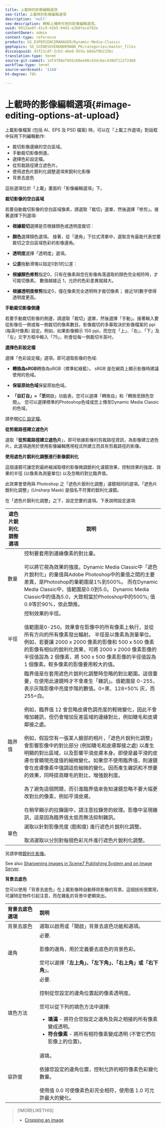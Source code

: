```yaml
---
title: 上載時的影像編輯選項
seo-title: 上載時的影像編輯選項
description: 'null'
seo-description: 瞭解上傳時可用的影像編輯選項。
uuid: 0912ae6f-41c9-41b5-94d1-e266face782e
contentOwner: admin
content-type: reference
products: SG_EXPERIENCEMANAGER/Dynamic-Media-Classic
geptopics: SG_SCENESEVENONDEMAND_PK/categories/master_files
discoiquuid: d3f21cdf-2cb3-46e8-955a-b8daf0b233bc
translation-type: tm+mt
source-git-commit: 1df4f88ef856160ee06c43dc6ec430df122f2408
workflow-type: tm+mt
source-wordcount: '1144'
ht-degree: 78%

---
```



# 上載時的影像編輯選項{#image-editing-options-at-upload}

上載影像檔案 (包括 AI、EPS 及 PSD 檔案) 時，可以在「上載工作選項」對話框中採用下列編輯動作:

* 裁切影像邊緣的空白區域。
* 手動裁切影像側邊。
* 選擇色彩設定檔。
* 從剪裁路徑建立遮色片。
* 使用遮色片銳利化調整選項來銳利化影像
* 背景去底色

這些選項位於「上載」畫面的「影像編輯選項」下。

**裁切影像的空白區域**

若要自動裁切影像的空白區域像素，請選取「裁切」選單，然後選擇「修剪」。接著選擇下列選項:

* **根據裁切**&#x200B;選擇是否根據顏色或透明度裁切：

* **顏色**&#x200B;選擇顏色選項。 接著，從「邊角」下拉式清單中，選取含有最能代表您要裁切之空白區域色彩的影像邊角。

* **透明度**&#x200B;選擇「透明度」選項。

* **公差**&#x200B;拖動滑塊以指定0到1的公差：

* **根據顏色修剪**&#x200B;指定0，只有在像素與您在影像角落選取的顏色完全相符時，才可裁切像素。 數值越接近 1，允許的色彩差異就越大。

* **根據透明度修剪**&#x200B;指定0，僅在像素完全透明時才裁切像素； 接近1的數字使得透明度更高。

**手動裁切影像側邊**

若要手動裁切影像的側邊，請選取「裁切」選單，然後選擇「手動」。接著輸入要從影像任一側或每一側裁切的像素數目。影像裁切的多寡取決於影像檔案的 ppi (每英吋像素) 設定。例如，如果影像顯示 150 ppi，而您在「上」、「右」、「下」及「左」文字方框中輸入「75」，則會從每一側裁切半英吋。

**選擇色彩設定檔**

選擇「色彩設定檔」選項，即可選取影像的色域:

* **轉換為sRGB**&#x200B;轉換為sRGB（標準紅綠藍）。 sRGB 是在網頁上顯示影像時建議使用的色域。

* **保留原始色域**&#x200B;保留原始色域。

* **「自訂自」>「至**&#x200B;開啟」功能表，您可以選擇「轉換自」和「轉換至顏色空間」。 您可以選擇標準的Photoshop色域或您上傳至Dynamic Media Classic的色域。

請參閱[ICC 設定檔](icc-profiles.md#icc_profiles)。

**從剪裁路徑建立遮色片**

選取「**從剪裁路徑建立遮色片**」，即可依據影像的剪裁路徑資訊，為影像建立遮色片。此選項適用於使用影像編輯應用程式所建立而具有剪裁路徑的影像。

**使用遮色片銳利化調整進行影像銳利化**

這個濾鏡可讓您對最終縮減取樣的影像微調銳利化濾鏡效果，控制效果的強度、效果的半徑 (以像素為測量單位) 以及忽略的對比臨界值。

此效果會使用與 Photoshop 之「遮色片銳利化調整」濾鏡相同的選項。「遮色片銳利化調整」(Unsharp Mask) 是個名不符實的銳利化濾鏡。

在「遮色片銳利化調整」之下，設定您要的選項。下表說明設定選項: 

| 遮色片銳利化調整選項 | 說明 |
|--- |--- |
| 數量 | 控制要套用到邊緣像素的對比量。<br><br>可以將它視為效果的強度。Dynamic Media Classic中「遮色片銳利化」的量值與Adobe Photoshop中的量值之間的主要差異，是Photoshop的量範圍是1%到500%。 而在Dynamic Media Classic中，值範圍是0.0到5.0。 Dynamic Media Classic中的值為5.0，大致相當於Photoshop中的500%; 值0.9等於90%，依此類推。 |
| 半徑 | 控制效果的半徑。<br><br>值範圍是0-250。效果會在影像中的所有像素上執行，並從所有方向的所有像素發出輻射。 半徑是以像素為測量單位。例如，若要讓 2000 x 2000 像素的影像和 500 x 500 像素的影像有相似的銳利化效果，可將 2000 x 2000 像素影像的半徑值設為 2 個像素，將 500 x 500 像素影像的半徑值設為 1 個像素。較多像素的影像要用較大的值。 |
| 臨界值 | 臨界值是在套用遮色片銳利化調整時忽略的對比範圍。這很重要，在使用此濾鏡時才不會產生「雜訊」。值範圍是 0-255，表示灰階影像中亮度步階的數值。0=黑、128=50% 灰，而 255=白。<br><br>例如，臨界值 12 會忽略皮膚色調亮度的輕微變化，因此不會增加雜訊，但仍會增加反差區域的邊緣對比，例如睫毛和皮膚鄰接之處。<br><br>例如，假設您有一張某人臉部的相片，「遮色片銳利化調整」會影響影像中的對比部分 (例如睫毛和皮膚鄰接之處) 以產生明顯的對比區域，以及影響平滑皮膚本身。即使是最平滑的皮膚也會顯現亮度值的細微變化。如果您不使用臨界值，則濾鏡會在皮膚像素中強調這些細微的變化。因而產生雜訊和不想要的效果，同時提高睫毛的對比，增強銳利度。<br><br>為了避免這個問題，而引進臨界值來告知濾鏡忽略不要大幅更改對比的像素，例如平滑皮膚。<br><br>在稍早顯示的拉鍊圖中，請注意拉鍊旁的紋理。影像中呈現雜訊，這是因為臨界值太低而無法抑制雜訊。 |
| 單色 | 選取以針對影像亮度 (飽和度) 進行遮色片銳利化調整。<br><br>取消選取以分別對每個色彩元件進行遮色片銳利化調整。 |

另請參閱[銳利化影像](sharpening-image.md#sharpening_an_image)。

See also [Sharpening images in Scene7 Publishing System and on Image Server](/help/assets/s7_sharpening_images.pdf).

**背景去底色**

您可以使用「背景去底色」在上載影像時自動移除影像的背景。這個技術很實用，可讓特定物件引起注意，而在雜亂的背景中更顯突出。

| 背景去底色選項 | 說明 |
|:--- |:--- |
| 背景去底色 | 選取以啟用或「開啟」背景去底色功能和選項。 |
| 邊角 | 必要.<br><br>影像的邊角，用於定義要去底色的背景色彩。<br><br>您可以選擇「<b>左上角」、「左下角」、「右上角」或「右下角</b>」。 |
| 填色方法 | 必要. <br><br>控制從您設定的邊角位置起的像素透明度。<br><br>您可以從下列的填色方法中選擇:  <ul><li><b>填滿</b> - 將符合您指定之邊角及與之相接的所有像素變成透明。</li><li><b>符合像素</b> - 將所有相符像素變成透明 (不管它們在影像上的位置)。</li></ul> |
| 容許度 | 選填。<br><br>依據您設定的邊角位置，控制允許的相符像素色彩變化數量。<br><br>使用值 0.0 可使像素色彩完全相符，使用值 1.0 可允許最大的變化。 |

>[!MORELIKETHIS]
>
>* [Cropping an image](cropping-image.md#cropping_an_image)

